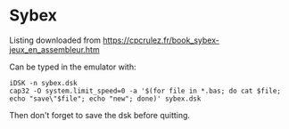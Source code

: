 # Sybex

Listing downloaded from https://cpcrulez.fr/book_sybex-jeux_en_assembleur.htm

Can be typed in the emulator with:

```
iDSK -n sybex.dsk
cap32 -O system.limit_speed=0 -a '$(for file in *.bas; do cat $file; echo "save\"$file"; echo "new"; done)' sybex.dsk
```

Then don't forget to save the dsk before quitting.
